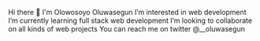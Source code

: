 Hi there 👋 I'm Olowosoyo Oluwasegun
I’m interested in web development
I’m currently learning full stack web development
I’m looking to collaborate on all kinds of web projects
You can reach me on twitter @__oluwasegun
